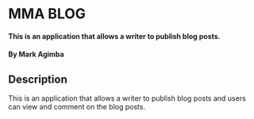 # MMA BLOG
#### This is an application that allows a writer to publish blog posts.
#### By **Mark Agimba**
## Description
This is an application that allows a writer to publish blog posts and users can view and comment on the blog posts.